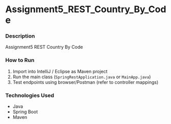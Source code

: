# Assignment5_REST_Country_By_Code

### Description
Assignment5 REST Country By Code

### How to Run
1. Import into IntelliJ / Eclipse as Maven project
2. Run the main class (`SpringRestApplication.java` or `MainApp.java`)
3. Test endpoints using browser/Postman (refer to controller mappings)

### Technologies Used
- Java
- Spring Boot
- Maven